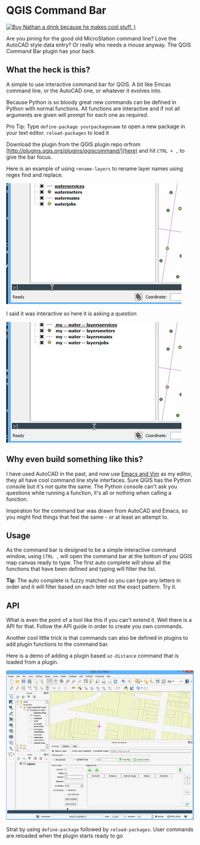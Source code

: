 # QGIS Command Bar

[![Buy Nathan a drink because he makes cool stuff. )](https://img.shields.io/badge/Paypal-Buy%20a%20Drink-blue.svg)](https://www.paypal.com/cgi-bin/webscr?cmd=_donations&business=F8FQJT9PBF5VE&lc=AU&item_name=Buy%20Nathan%20a%20drink%20because%20he%20makes%20cool%20stuff%2e%20%28%20You%20know%20you%20love%20it%29&currency_code=AUD&bn=PP%2dDonationsBF%3abtn_donate_SM%2egif%3aNonHosted)

Are you pining for the good old MicroStation command line? Love the AutoCAD style data entry? Or really who needs a mouse anyway.
The QGIS Command Bar plugin has your back.

## What the heck is this?

A simple to use interactive command bar for QGIS. A bit like Emcas command line, or the AutoCAD one, or whatever it
evolves into. 

Because Python is so bloody great new commands can be defined in Python with normal functions.
All functions are interactive and if not all arguments are given will prompt for each one as required.

Pro Tip: Type `define-package yourpackagename` to open a new package in your text editor. `reload-packages` to load it

Download the plugin from the QGIS plugin repo orfrom [http://plugins.qgis.org/plugins/qgiscommand/](here) and hit `CTRL + ,` to give the
bar focus.

Here is an example of using `rename-layers` to rename layer names using regex find and replace.

![Demo](images/commandbar.gif)

I said it was interactive so here it is asking a question

![question](images/question.gif)

## Why even build something like this?

I have used AutoCAD in the past, and now use [Emacs and Vim](https://github.com/syl20bnr/spacemacs) as my editor, they all have
cool command line style interfaces.  Sure QGIS has the Python console but it's not quite the same. The Python console
can't ask you questions while running a function, it's all or nothing when calling a function.

Inspiration for the command bar was drawn from AutoCAD and Emacs, so you might
find things that feel the same - or at least an attempt to.

## Usage

As the command bar is designed to be a simple interactive command window, using
`CTRL ,` will open the command bar at the bottom of you QGIS map canvas ready to
type. The first auto complete will show all the functions that have been defined
and typing will filter the list.

**Tip**: The auto complete is fuzzy matched so you can type any letters in order
and it will filter based on each leter not the exact pattern.  Try it.

## API

What is even the point of a tool like this if you can't extend it.  Well there is
a API for that.  Follow the API guide in order to create you own commands.

Another cool little trick is that commands can also be
defined in plugins to add plugin functions to the command bar.

Here is a demo of adding a plugin based `az-distance` command that is loaded from a plugin.

![plugin](images/distance.gif)

Strat by using `define-package` followed by `reload-packages`. User commands are
reloaded when the plugin starts ready to go
